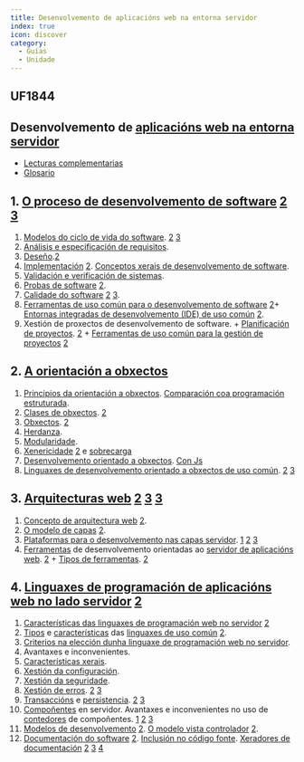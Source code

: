 ```yaml
---
title: Desenvolvemento de aplicacións web na entorna servidor
index: true
icon: discover
category:
  - Guías
  - Unidade
---
```


## UF1844

## Desenvolvemento de [aplicacións web na entorna servidor](https://developer.mozilla.org/es/docs/Learn/Server-side)

- [Lecturas complementarias](uf1844.md)
- [Glosario](https://www.edix.com/es/instituto/formacion/significados/)

## 1. [O proceso de desenvolvemento de software](https://es.wikipedia.org/wiki/Systems_Development_Life_Cycle) [2](https://www.tutorialspoint.com/business_analysis/business_analysis_software_development_life_cycle.htm) [3](https://es.wikipedia.org/wiki/Ciclo_de_vida_del_lanzamiento_de_software)

1. [Modelos do ciclo de vida do software](https://www.tutorialspoint.com/sdlc/sdlc_overview.htm). [2](https://asana.com/es/resources/project-management-methodologies) [3](https://aws.amazon.com/es/what-is/sdlc/)
2. [Análisis e especificación de requisitos](https://www.tutorialspoint.com/business_analysis/business_analysis_tools_techniques.htm).
3. [Deseño](https://es.wikipedia.org/wiki/Dise%C3%B1o_de_software).[2](https://profile.es/blog/desarrollo-aplicaciones-web/)
4. [Implementación](https://www.captio.net/blog/errores-comunes-implementacion-software) [2](https://www.getapp.es/blog/2373/tips-plan-de-implantacion-de-software). [Conceptos xerais de desenvolvemento de software](https://www.ibm.com/es-es/topics/software-development).
5. [Validación e verificación de sistemas](https://geekflare.com/es/verification-vs-validation-software-testing/).
6. [Probas de software](https://es.wikipedia.org/wiki/Pruebas_de_software) [2](https://www.atlassian.com/es/continuous-delivery/software-testing/types-of-software-testing).
7. [Calidade do software](https://saludelectronica.com/calidad-del-software/) [2](https://www.innovaciondigital360.com/software/calidad-del-software-metodologias-y-tecnologias-para-garantizarla/) [3](https://www.hiberus.com/crecemos-contigo/los-estandares-de-calidad-del-software-mas-importantes/).
8. [Ferramentas de uso común para o desenvolvemento de software](https://appmaster.io/es/blog/las-mejores-herramientas-de-desarrollo-de-software-para-2023) [2](https://kinsta.com/es/blog/herramientas-desarrollo-web/)+ [Entornas integradas de desenvolvemento (IDE) de uso común](https://www.diarlu.com/entornos-de-desarrollo-integrado/) [2](https://academy.qacg.com/blog/herramientas-desarrollo-software).
9. Xestión de proxectos de desenvolvemento de software. + [Planificación de proyectos](https://www.edix.com/es/instituto/planificacion-de-proyectos/). [2](https://asana.com/es/resources/best-project-planning-software) + [Ferramentas de uso común para la gestión de proyectos](https://asana.com/es/resources/best-project-management-software) [2](https://gitnux.com/es/catalog/kanban-software)

## 2. [A orientación a obxectos](https://es.wikipedia.org/wiki/Programación_orientada_a_objetos)

1. [Principios da orientación a obxectos](https://desarrolloweb.com/articulos/499.php). [Comparación coa programación estruturada](https://blog.educacionit.com/2018/05/21/programacion-orientada-a-objetos-vs-programacion-estructurada/).
2. [Clases de obxectos](https://universidad-de-los-andes.gitbooks.io/fundamentos-de-programacion/content/Nivel2/6_ClasesYObjetos.html). [2](https://www.fdi.ucm.es/profesor/jpavon/poo/1.1.objetos%20y%20clases.pdf)
3. [Obxectos](https://desarrolloweb.com/articulos/objetos-lenguaje-informatico-introduccion.html). [2](https://portalacademico.cch.unam.mx/cibernetica1/analisis-y-diseno-en-poo/clases-y-objetos)
4. [Herdanza](https://desarrolloweb.com/articulos/herencia-en-programacion-orientada-objetos.html).
5. [Modularidade](https://desarrolloweb.com/articulos/beneficios-poo-resumen.html).
6. [Xenericidade](https://codingornot.com/04-poo-polimorfismo) [2](https://aprenderly.com/doc/2312283/poo_genericidad)  e [sobrecarga](https://desarrolloweb.com/articulos/sobrecarga-constructores-php.html)
7. [Desenvolvemento orientado a obxectos](https://www.w3schools.com/php/php_oop_what_is.asp). [Con Js](https://mauriciogc.medium.com/javascript-poo-programación-basada-en-prototipos-1c174b28aba2)
8. [Linguaxes de desenvolvemento orientado a obxectos de uso común](https://assemblerinstitute.com/blog/programacion-orientada-objetos/). [2](https://www.tecnologia-informatica.com/lenguajes-de-programacion-orientada-a-objetos/) [3](https://en.wikibooks.org/wiki/PHP_Programming)

## 3. [Arquitecturas web](https://learn.microsoft.com/es-es/dotnet/architecture/modern-web-apps-azure/common-web-application-architectures) [2](https://www.nextu.com/blog/arquitectura-web-rc22/) [3](https://pleybast.com/sitio-web/que-es-la-arquitectura-web/) [3](https://rockcontent.com/es/blog/arquitectura-web/)

1. [Concepto de arquitectura web](https://www.redhat.com/es/topics/cloud-native-apps/what-is-an-application-architecture) [2](https://dossetenta.com/arquitectura-web/).
2. [O modelo de capas](https://reactiveprogramming.io/blog/es/estilos-arquitectonicos/capas) [2](https://es.wikipedia.org/wiki/Programación_por_capas).
3. [Plataformas para o desenvolvemento nas capas servidor](https://www.stackscale.com/es/blog/modelos-de-servicio-cloud/). [1](https://developer.mozilla.org/es/docs/Learn/Server-side/First_steps/Introduction) [2](https://www.ibm.com/es-es/topics/infrastructure) [3](https://www.intel.es/content/www/es/es/cloud-computing/cloud-architecture.html)
4. [Ferramentas](https://blog.back4app.com/es/las-20-mejores-herramientas-del-lado-del-servidor-que-le-encantaran/) de desenvolvemento orientadas ao [servidor de aplicacións web](https://blog.hubspot.es/website/que-es-servidor-web).  [2](https://en.wikibooks.org/wiki/PHP_Programming) + [Tipos de ferramentas](https://blog.techliance.com/50-extremely-useful-php-tools/). [2](https://stackify.com/php-tools-developers/)

## 4. [Linguaxes de programación de aplicacións web no lado servidor](https://www.orientsoftware.com/blog/server-side-scripting-languages/) [2](https://axarnet.es/blog/lenguajes-del-lado-del-servidor)

1. [Características das linguaxes de programación web no servidor](https://devxdev.net/programacion-lado-servidor/) [2](https://www.ionos.es/digitalguide/paginas-web/desarrollo-web/lenguajes-de-programacion-web/)
2. [Tipos](https://desarrolloweb.com/articulos/2358.php) e [características](https://www.ionos.es/digitalguide/paginas-web/desarrollo-web/lenguajes-del-lado-servidor-o-del-cliente-diferencias/) das [linguaxes de uso común](https://blog.back4app.com/es/los-10-mejores-lenguajes-de-codificacion-del-lado-del-servidor/) [2](https://blog.hubspot.es/website/que-es-desarrollo-web).
3. [Criterios na elección dunha linguaxe de programación web no servidor](https://www.arsys.es/blog/elegir-lenguaje-programacion-web).
4. Avantaxes e inconvenientes.
5. [Características xerais](https://desarrolloweb.com/articulos/paradigmas-programacion).
6. [Xestión da configuración](https://desarrolloweb.com/manuales/administracion-servidores-linux.html).
7. [Xestión da seguridade](https://desarrolloweb.com/articulos/instalar-certificado-ssl-lets-encrypt.html).
8. [Xestión de erros](http://www.w3big.com/es/php/php-error.html#gsc.tab=0). [2](https://devtia.com/post/codigo-limpio-gestion-de-errores) [3](https://kinsta.com/es/blog/errores-en-javascript/)
9. [Transaccións](https://styde.net/transacciones-de-bases-de-datos-mysql-en-php/) e [persistencia](https://www.juntadeandalucia.es/servicios/madeja/contenido/recurso/818).  [2](https://desarrolloweb.com/articulos/intro-indexeddb-html5.html) [3](https://sites.google.com/site/estrategiasdepersistencia/home)
10. [Compoñentes](https://www.ionos.es/digitalguide/paginas-web/desarrollo-web/web-components/) en servidor. Avantaxes e inconvenientes no uso de [contedores](https://azure.microsoft.com/es-es/resources/cloud-computing-dictionary/what-is-a-container/) de compoñentes. [1](https://developer.mozilla.org/es/docs/Web/Web_Components) [2](https://www.intel.es/content/www/es/es/cloud-computing/containers.html) [3](https://www.atlassian.com/es/microservices/cloud-computing/containers-vs-vms)
11. [Modelos de desenvolvemento](https://cynoteck.com/es/blog-post/top-software-development-models-to-choose-from/) [2](https://www.abatic.es/arquitecturas-de-software-mvc-y-mvvm/). [O modelo vista controlador](https://www.freecodecamp.org/espanol/news/el-modelo-de-arquitectura-view-controller-pattern/) [2](https://desarrolloweb.com/articulos/que-es-mvc.html).
12. [Documentación do software](https://es.wikihow.com/escribir-documentación-de-software) [2](https://coderslink.com/talento/blog/recomendaciones-para-documentar-codigo/). [Inclusión no código fonte](https://codedoc.dev/es/como-documentar). [Xeradores de documentación](https://zonaphp.com/generadores-de-documentacion/) [2](https://historiadelaempresa.com/documentacion-para-el-desarrollo-de-software) [3](https://asana.com/es/resources/software-requirement-document-template) [4](https://es.community.intersystems.com/post/generadores-de-documentación-estática)
